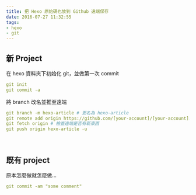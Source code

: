 ```yaml
---
title: 把 Hexo 原始碼也放到 Github 遠端保存
date: 2016-07-27 11:32:55
tags:
- hexo
- git
---
```


## 新 Project

在 hexo 資料夾下初始化 git，並做第一次 commit

``` yml
git init
git commit -a
```

<!-- more -->

將 branch 改名並推至遠端

``` yml
git branch -m hexo-article # 更名為 hexo-article
git remote add origin https://github.com/[your-account]/[your-account].github.io
git fetch origin # 檢查遠端是否有新東西
git push origin hexo-article -u
```

&nbsp;

## 既有 project

原本怎麼做就怎麼做...
``` yml
git commit -am "some comment"
```
